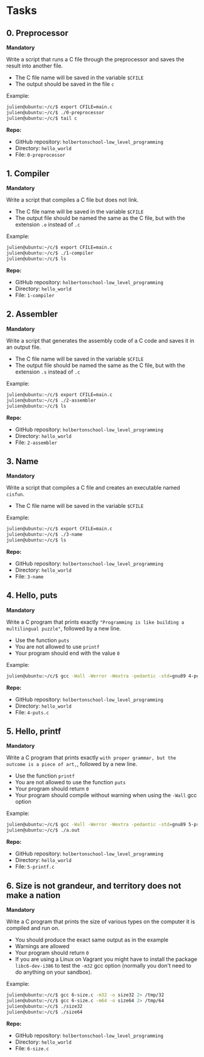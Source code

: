 # Tasks

## 0. Preprocessor
**Mandatory**

Write a script that runs a C file through the preprocessor and saves the result into another file.

- The C file name will be saved in the variable `$CFILE`
- The output should be saved in the file `c`

Example:
```sh
julien@ubuntu:~/c/$ export CFILE=main.c
julien@ubuntu:~/c/$ ./0-preprocessor 
julien@ubuntu:~/c/$ tail c
```

**Repo:**
- GitHub repository: `holbertonschool-low_level_programming`
- Directory: `hello_world`
- File: `0-preprocessor`

## 1. Compiler
**Mandatory**

Write a script that compiles a C file but does not link.

- The C file name will be saved in the variable `$CFILE`
- The output file should be named the same as the C file, but with the extension `.o` instead of `.c`

Example:
```sh
julien@ubuntu:~/c/$ export CFILE=main.c
julien@ubuntu:~/c/$ ./1-compiler 
julien@ubuntu:~/c/$ ls
```

**Repo:**
- GitHub repository: `holbertonschool-low_level_programming`
- Directory: `hello_world`
- File: `1-compiler`

## 2. Assembler
**Mandatory**

Write a script that generates the assembly code of a C code and saves it in an output file.

- The C file name will be saved in the variable `$CFILE`
- The output file should be named the same as the C file, but with the extension `.s` instead of `.c`

Example:
```sh
julien@ubuntu:~/c/$ export CFILE=main.c
julien@ubuntu:~/c/$ ./2-assembler
julien@ubuntu:~/c/$ ls
```

**Repo:**
- GitHub repository: `holbertonschool-low_level_programming`
- Directory: `hello_world`
- File: `2-assembler`

## 3. Name
**Mandatory**

Write a script that compiles a C file and creates an executable named `cisfun`.

- The C file name will be saved in the variable `$CFILE`

Example:
```sh
julien@ubuntu:~/c/$ export CFILE=main.c
julien@ubuntu:~/c/$ ./3-name 
julien@ubuntu:~/c/$ ls
```

**Repo:**
- GitHub repository: `holbertonschool-low_level_programming`
- Directory: `hello_world`
- File: `3-name`

## 4. Hello, puts
**Mandatory**

Write a C program that prints exactly `"Programming is like building a multilingual puzzle"`, followed by a new line.

- Use the function `puts`
- You are not allowed to use `printf`
- Your program should end with the value `0`

Example:
```sh
julien@ubuntu:~/c/$ gcc -Wall -Werror -Wextra -pedantic -std=gnu89 4-puts.c && ./a.out
```

**Repo:**
- GitHub repository: `holbertonschool-low_level_programming`
- Directory: `hello_world`
- File: `4-puts.c`

## 5. Hello, printf
**Mandatory**

Write a C program that prints exactly `with proper grammar, but the outcome is a piece of art,`, followed by a new line.

- Use the function `printf`
- You are not allowed to use the function `puts`
- Your program should return `0`
- Your program should compile without warning when using the `-Wall` gcc option

Example:
```sh
julien@ubuntu:~/c/$ gcc -Wall -Werror -Wextra -pedantic -std=gnu89 5-printf.c
julien@ubuntu:~/c/$ ./a.out 
```

**Repo:**
- GitHub repository: `holbertonschool-low_level_programming`
- Directory: `hello_world`
- File: `5-printf.c`

## 6. Size is not grandeur, and territory does not make a nation
**Mandatory**

Write a C program that prints the size of various types on the computer it is compiled and run on.

- You should produce the exact same output as in the example
- Warnings are allowed
- Your program should return `0`
- If you are using a Linux on Vagrant you might have to install the package `libc6-dev-i386` to test the `-m32` gcc option (normally you don't need to do anything on your sandbox).

Example:
```sh
julien@ubuntu:~/c/$ gcc 6-size.c -m32 -o size32 2> /tmp/32
julien@ubuntu:~/c/$ gcc 6-size.c -m64 -o size64 2> /tmp/64
julien@ubuntu:~/c/$ ./size32
julien@ubuntu:~/c/$ ./size64
```

**Repo:**
- GitHub repository: `holbertonschool-low_level_programming`
- Directory: `hello_world`
- File: `6-size.c`